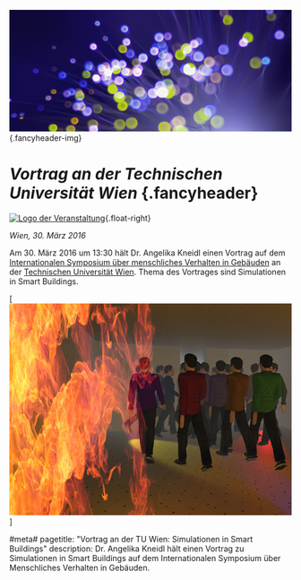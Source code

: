 ![](/img/accurate-bild-3.jpg) {.fancyheader-img}
# *Vortrag an der Technischen Universität Wien* {.fancyheader}

[![Logo der Veranstaltung](/img/logo_EBC.jpg)](http://www.annex66.org/?q=NextMeeting "Weiter zur offiziellen Seite von IEA-EBC Annex 66"){.float-right}

*Wien, 30. März 2016*

Am 30. März 2016 um 13:30 hält Dr. Angelika Kneidl einen Vortrag auf dem [Internationalen Symposium über menschliches Verhalten in Gebäuden](http://www.annex66.org/?q=News) an der [Technischen Universität Wien](http://www.bpi.tuwien.ac.at/).
Thema des Vortrages sind Simulationen in Smart Buildings.

[![Schreenshot aus der Simulation einer Disco-Evakuierung](/img/screenshot-disco-evacuation.jpg)]

#meta#
pagetitle: "Vortrag an der TU Wien: Simulationen in Smart Buildings"
description: Dr. Angelika Kneidl hält einen Vortrag zu Simulationen in Smart Buildings auf dem Internationalen Symposium über Menschliches Verhalten in Gebäuden.
